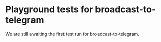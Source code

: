 # Playground tests for broadcast-to-telegram
We are still awaiting the first test run for broadcast-to-telegram.
